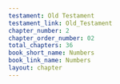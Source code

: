 ```yaml
---
testament: Old Testament
testament_link: Old_Testament
chapter_number: 2
chapter_order_number: 02
total_chapters: 36
book_short_name: Numbers
book_link_name: Numbers
layout: chapter
---
```

